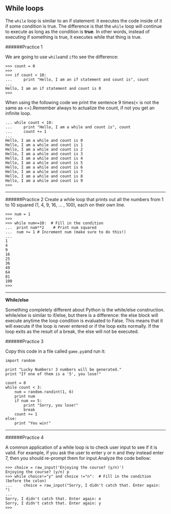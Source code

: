 ## While loops

The `while` loop is similar to an if statement: it executes the code inside of it if some condition is true. The difference is that the `while` loop will continue to execute as long as the condition is **true**. In other words, instead of executing if something is true, it executes while that thing is true.


######Practice 1

We are going to use `while`and `if`to see the difference:
```
>>> count = 0
>>>
>>> if count < 10:
...     print "Hello, I am an if statement and count is", count
...
Hello, I am an if statement and count is 0
>>>

```

When using the following code we print the sentence 9 times(< is not the same as <=).Remember always to actualize the count, if not you get an infinite loop.
```
... while count < 10:
...     print "Hello, I am a while and count is", count
...     count += 1
...
Hello, I am a while and count is 0
Hello, I am a while and count is 1
Hello, I am a while and count is 2
Hello, I am a while and count is 3
Hello, I am a while and count is 4
Hello, I am a while and count is 5
Hello, I am a while and count is 6
Hello, I am a while and count is 7
Hello, I am a while and count is 8
Hello, I am a while and count is 9
>>>
```
---
######Practice 2
Create a while loop that prints out all the numbers from 1 to 10 squared (1, 4, 9, 16, ... , 100), each on their own line.
```
>>> num = 1
>>>
>>> while num<=10:  # Fill in the condition
...  print num**2    # Print num squared
...  num += 1 # Increment num (make sure to do this!)
...
1
4
9
16
25
36
49
64
81
100
>>>
```
---
**While/else**

Something completely different about Python is the while/else construction. while/else is similar to if/else, but there is a difference: the else block will execute anytime the loop condition is evaluated to False. This means that it will execute if the loop is never entered or if the loop exits normally. If the loop exits as the result of a break, the else will not be executed.

######Practice 3

Copy this code in a file called `game.py`and  run it:
```
import random

print "Lucky Numbers! 3 numbers will be generated."
print "If one of them is a '5', you lose!"

count = 0
while count < 3:
    num = random.randint(1, 6)
    print num
    if num == 5:
        print "Sorry, you lose!"
        break
    count += 1
else:
    print "You win!"
```
---

 ######Practice 4

 A common application of a while loop is to check user input to see if it is valid. For example, if you ask the user to enter y or n and they instead enter 7, then you should re-prompt them for input.Analyze the code bellow:

 ```
>>> choice = raw_input('Enjoying the course? (y/n)')
Enjoying the course? (y/n) p
>>> while choice!="y" and choice !="n":  # Fill in the condition (before the colon)
...     choice = raw_input("Sorry, I didn't catch that. Enter again: ")
...
Sorry, I didn't catch that. Enter again: e
Sorry, I didn't catch that. Enter again: y
>>>
```







